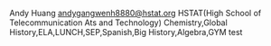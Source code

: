 Andy Huang
andygangwenh8880@hstat.org
HSTAT(High School of Telecommunication Ats and Technology)
Chemistry,Global History,ELA,LUNCH,SEP,Spanish,Big History,Algebra,GYM
test